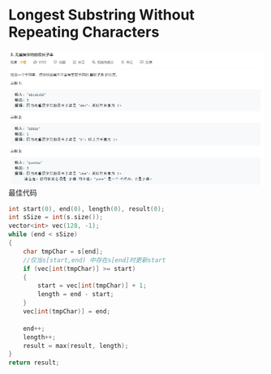 # Longest Substring Without Repeating Characters
![](https://github.com/DominoWantToStudy/Leetcode-Note/blob/master/Note%20File/Image%20file/3.%20%E6%97%A0%E9%87%8D%E5%A4%8D%E5%AD%97%E7%AC%A6%E7%9A%84%E6%9C%80%E9%95%BF%E5%AD%90%E4%B8%B2.JPG)
最佳代码
```cpp
int start(0), end(0), length(0), result(0);
int sSize = int(s.size());
vector<int> vec(128, -1);
while (end < sSize)
{
    char tmpChar = s[end];
    //仅当s[start,end) 中存在s[end]时更新start
    if (vec[int(tmpChar)] >= start)
    {
        start = vec[int(tmpChar)] + 1;
        length = end - start;
    }
    vec[int(tmpChar)] = end;

    end++;
    length++;
    result = max(result, length);
}
return result;
```
